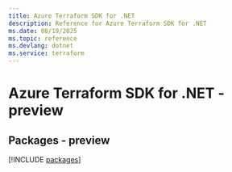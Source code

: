 ```yaml
---
title: Azure Terraform SDK for .NET
description: Reference for Azure Terraform SDK for .NET
ms.date: 08/19/2025
ms.topic: reference
ms.devlang: dotnet
ms.service: terraform
---
```

# Azure Terraform SDK for .NET - preview
## Packages - preview
[!INCLUDE [packages](terraform-index.md)]